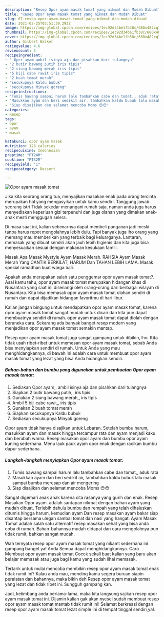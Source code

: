 ```yaml
---
description: "Resep Opor ayam masak tomat yang nikmat dan Mudah Dibuat"
title: "Resep Opor ayam masak tomat yang nikmat dan Mudah Dibuat"
slug: 67-resep-opor-ayam-masak-tomat-yang-nikmat-dan-mudah-dibuat
date: 2021-02-25T05:51:39.293Z
image: https://img-global.cpcdn.com/recipes/1ec92d34be1fb38c/680x482cq70/opor-ayam-masak-tomat-foto-resep-utama.jpg
thumbnail: https://img-global.cpcdn.com/recipes/1ec92d34be1fb38c/680x482cq70/opor-ayam-masak-tomat-foto-resep-utama.jpg
cover: https://img-global.cpcdn.com/recipes/1ec92d34be1fb38c/680x482cq70/opor-ayam-masak-tomat-foto-resep-utama.jpg
author: Gilbert Walker
ratingvalue: 4.6
reviewcount: 5
recipeingredient:
- " Opor ayam ambil isinya aja dan pisahkan dari tulangnya"
- "2 butir bawang putih iris tipis"
- "2 siung bawang merah iris tipis"
- "5 biji cabe rawit iris tipis"
- "2 buah tomat merah"
- "secukupnya Kaldu bubuk"
- "secukupnya Minyak goreng"
recipeinstructions:
- "Tumis bawang sampai harum lalu tambahkan cabe dan tomat,, aduk rata"
- "Masukkan ayam dan beri sedikit air, tambahkan kaldu bubuk lalu masak sampai bumbu meresap dan air mengering"
- "Siap disajikan dan selamat mencoba Moms 😊😊"
categories:
- Resep
tags:
- opor
- ayam
- masak

katakunci: opor ayam masak 
nutrition: 123 calories
recipecuisine: Indonesian
preptime: "PT24M"
cooktime: "PT32M"
recipeyield: "1"
recipecategory: Dessert

---
```



![Opor ayam masak tomat](https://img-global.cpcdn.com/recipes/1ec92d34be1fb38c/680x482cq70/opor-ayam-masak-tomat-foto-resep-utama.jpg)

Jika kita seorang orang tua, menyajikan masakan enak pada orang tercinta merupakan hal yang mengasyikan untuk kamu sendiri. Tanggung jawab seorang istri Tidak sekedar menangani rumah saja, namun anda juga harus menyediakan keperluan gizi terpenuhi dan juga olahan yang dimakan anak-anak mesti menggugah selera.

Di masa  saat ini, kalian sebenarnya dapat membeli panganan jadi meski tanpa harus repot mengolahnya lebih dulu. Tapi banyak juga lho orang yang memang mau memberikan yang terbaik bagi keluarganya. Lantaran, memasak yang dibuat sendiri akan jauh lebih higienis dan kita juga bisa menyesuaikan sesuai dengan makanan kesukaan famili. 

Masak Apa Masak Mystyle Ayam Masak Merah. RAHSIA Ayam Masak Merah Yang CANTIK BERKILAT, HARUM Dan TAHAN LEBIH LAMA. Masak spesial ramadhan buat warga bali.

Apakah anda merupakan salah satu penggemar opor ayam masak tomat?. Asal kamu tahu, opor ayam masak tomat merupakan hidangan khas di Nusantara yang saat ini disenangi oleh orang-orang dari berbagai wilayah di Nusantara. Kita bisa memasak opor ayam masak tomat olahan sendiri di rumah dan dapat dijadikan hidangan favoritmu di hari libur.

Kalian jangan bingung untuk mendapatkan opor ayam masak tomat, karena opor ayam masak tomat sangat mudah untuk dicari dan kita pun dapat membuatnya sendiri di rumah. opor ayam masak tomat dapat diolah dengan beraneka cara. Sekarang ada banyak banget resep modern yang menjadikan opor ayam masak tomat semakin mantap.

Resep opor ayam masak tomat juga sangat gampang untuk dibikin, lho. Kita tidak usah ribet-ribet untuk memesan opor ayam masak tomat, sebab Anda bisa menyiapkan sendiri di rumah. Untuk Anda yang mau menghidangkannya, di bawah ini adalah cara untuk membuat opor ayam masak tomat yang lezat yang bisa Anda hidangkan sendiri.

<!--inarticleads1-->

##### Bahan-bahan dan bumbu yang digunakan untuk pembuatan Opor ayam masak tomat:

1. Sediakan  Opor ayam,, ambil isinya aja dan pisahkan dari tulangnya
1. Siapkan 2 butir bawang putih,, iris tipis
1. Gunakan 2 siung bawang merah,, iris tipis
1. Ambil 5 biji cabe rawit,, iris tipis
1. Gunakan 2 buah tomat merah
1. Siapkan secukupnya Kaldu bubuk
1. Sediakan secukupnya Minyak goreng


Opor ayam tidak hanya disajikan untuk Lebaran. Setelah bumbu harum, masukkan ayam dan masak hingga tercampur rata dan ayam menjadi kaku dan berubah warna. Resep masakan opor ayam dan bumbu opor ayam kuning sederhana. Menu lauk pauk ayam opor enak dengan racikan bumbu dapur sederhana. 

<!--inarticleads2-->

##### Langkah-langkah menyiapkan Opor ayam masak tomat:

1. Tumis bawang sampai harum lalu tambahkan cabe dan tomat,, aduk rata
1. Masukkan ayam dan beri sedikit air, tambahkan kaldu bubuk lalu masak sampai bumbu meresap dan air mengering
1. Siap disajikan dan selamat mencoba Moms 😊😊


Sangat digemari anak anak karena cita rasanya yang gurih dan enak. Resep Masakan Opor ayam. adalah santapan nikmat dengan bahan ayam yang mudah dibuat. Terlebih dahulu bumbu dan rempah yang telah dihaluskan ditumis hingga harum, kemudian ayam Dan resep masakan ayam bakar siap disantap bersama ulegan sambal tomat dan nasi yang hangat. Ayam Masak Tomat adalah salah satu alternatif resep masakan sehat yang bisa anda coba di rumah. Bahan-bahannya mudah didapat dan cara mengolahnya pun tidak rumit, bahkan sangat mudah. 

Wah ternyata resep opor ayam masak tomat yang nikamt sederhana ini gampang banget ya! Anda Semua dapat menghidangkannya. Cara Membuat opor ayam masak tomat Cocok sekali buat kalian yang baru akan belajar memasak atau juga bagi kamu yang sudah lihai memasak.

Tertarik untuk mulai mencoba membikin resep opor ayam masak tomat enak tidak rumit ini? Kalau anda mau, mending kamu segera buruan siapin peralatan dan bahannya, maka bikin deh Resep opor ayam masak tomat yang lezat dan tidak ribet ini. Sungguh gampang kan. 

Jadi, ketimbang anda berlama-lama, maka kita langsung sajikan resep opor ayam masak tomat ini. Dijamin kalian gak akan nyesel sudah membuat resep opor ayam masak tomat mantab tidak rumit ini! Selamat berkreasi dengan resep opor ayam masak tomat lezat simple ini di tempat tinggal sendiri,ya!.

